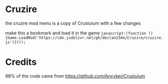 # Cruzire

the cruzire mod menu is a copy of Crustulum with a few changes

make this a bookmark and load it in the game `javascript:(function () {Game.LoadMod('https://cdn.jsdelivr.net/gh/declan234e/Cruzire/cruzire.js')}());`

# Credits

98% of the code came from https://github.com/Ancyker/Crustulum 
